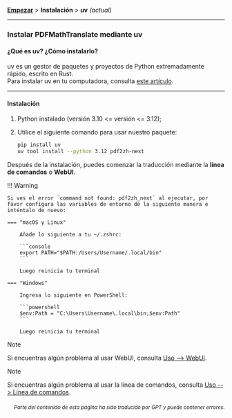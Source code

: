 [**Empezar**](./getting-started.md) > **Instalación** > **uv** _(actual)_

---

### Instalar PDFMathTranslate mediante uv

#### ¿Qué es uv? ¿Cómo instalarlo?

uv es un gestor de paquetes y proyectos de Python extremadamente rápido, escrito en Rust.
<br>
Para instalar uv en tu computadora, consulta [este artículo](https://docs.astral.sh/uv/getting-started/installation/).

---

#### Instalación

1. Python instalado (versión 3.10 <= versión <= 3.12);

2. Utilice el siguiente comando para usar nuestro paquete:

    ```bash
    pip install uv
    uv tool install --python 3.12 pdf2zh-next
    ```

Después de la instalación, puedes comenzar la traducción mediante la **línea de comandos** o **WebUI**.

!!! Warning

    Si ves el error `command not found: pdf2zh_next` al ejecutar, por favor configura las variables de entorno de la siguiente manera e inténtalo de nuevo:

    === "macOS y Linux"

        Añade lo siguiente a tu ~/.zshrc:

        ```console
        export PATH="$PATH:/Users/Username/.local/bin"
        ```

        Luego reinicia tu terminal

    === "Windows"

        Ingresa lo siguiente en PowerShell:

        ```powershell
        $env:Path = "C:\Users\Username\.local\bin;$env:Path"
        ```

        Luego reinicia tu terminal

> [!NOTE]
> Si encuentras algún problema al usar WebUI, consulta [Uso --> WebUI](./USAGE_webui.md).

> [!NOTE]
> Si encuentras algún problema al usar la línea de comandos, consulta [Uso --> Línea de comandos](./USAGE_commandline.md).

<div align="right"> 
<h6><small>Parte del contenido de esta página ha sido traducido por GPT y puede contener errores.</small></h6>